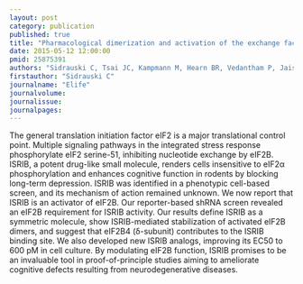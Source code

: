 ```yaml
---
layout: post
category: publication
published: true
title: "Pharmacological dimerization and activation of the exchange factor eIF2B antagonizes the integrated stress response."
date: 2015-05-12 12:00:00
pmid: 25875391
authors: "Sidrauski C, Tsai JC, Kampmann M, Hearn BR, Vedantham P, Jaishankar P, Sokabe M, Mendez AS, Newton BW, Tang EL, Verschueren E, Johnson JR, Krogan NJ, Fraser CS, Weissman JS, Renslo AR, Walter P"
firstauthor: "Sidrauski C"
journalname: "Elife"
journalvolume: 
journalissue: 
journalpages: 
---
```


The general translation initiation factor eIF2 is a major translational control point. Multiple signaling pathways in the integrated stress response phosphorylate eIF2 serine-51, inhibiting nucleotide exchange by eIF2B. ISRIB, a potent drug-like small molecule, renders cells insensitive to eIF2α phosphorylation and enhances cognitive function in rodents by blocking long-term depression. ISRIB was identified in a phenotypic cell-based screen, and its mechanism of action remained unknown. We now report that ISRIB is an activator of eIF2B. Our reporter-based shRNA screen revealed an eIF2B requirement for ISRIB activity. Our results define ISRIB as a symmetric molecule, show ISRIB-mediated stabilization of activated eIF2B dimers, and suggest that eIF2B4 (δ-subunit) contributes to the ISRIB binding site. We also developed new ISRIB analogs, improving its EC50 to 600 pM in cell culture. By modulating eIF2B function, ISRIB promises to be an invaluable tool in proof-of-principle studies aiming to ameliorate cognitive defects resulting from neurodegenerative diseases.

